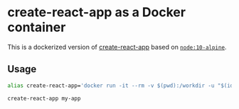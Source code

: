 # create-react-app as a Docker container

This is a dockerized version of [create-react-app] based on [`node:10-alpine`].

## Usage

```bash
alias create-react-app='docker run -it --rm -v $(pwd):/workdir -u "$(id -u):$(id -g)" -w /workdir aveltens/create-react-app'

create-react-app my-app
```

[create-react-app]: https://github.com/facebook/create-react-app
[`node:10-alpine`]: https://hub.docker.com/_/node/